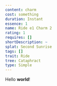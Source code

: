 ```yaml
---
content: charm
cost: something
duration: Instant
essence: 1
name: Ride e1 Charm 2
rating: 1
requires: []
shortDescription: ~
splat: Second Sunrise
tags: []
trait: Ride
tree: Cataphract
type: Simple
---
```


Hello **world**!
